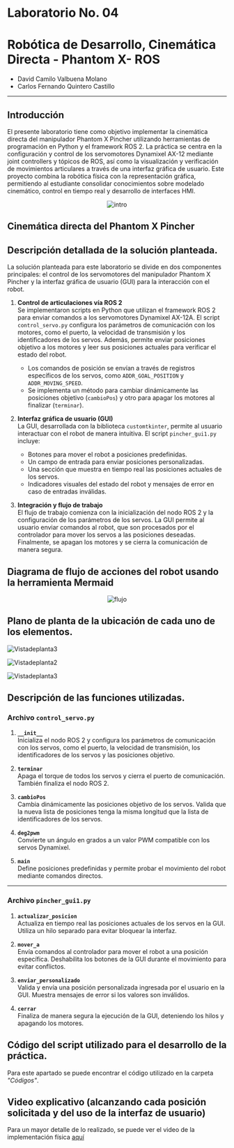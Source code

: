# Laboratorio No. 04
# Robótica de Desarrollo, Cinemática Directa - Phantom X- ROS

* David Camilo Valbuena Molano
* Carlos Fernando Quintero Castillo
---

## Introducción 
El presente laboratorio tiene como objetivo implementar la cinemática directa del manipulador Phantom X Pincher utilizando herramientas de programación en Python y el framework ROS 2. La práctica se centra en la configuración y control de los servomotores Dynamixel AX-12 mediante joint controllers y tópicos de ROS, así como la visualización y verificación de movimientos articulares a través de una interfaz gráfica de usuario. Este proyecto combina la robótica física con la representación gráfica, permitiendo al estudiante consolidar conocimientos sobre modelado cinemático, control en tiempo real y desarrollo de interfaces HMI.

<div align="center">

![intro](Imagenes/Pincher.jpg)

</div>

## Cinemática directa del Phantom X Pincher

## Descripción detallada de la solución planteada.

La solución planteada para este laboratorio se divide en dos componentes principales: el control de los servomotores del manipulador Phantom X Pincher y la interfaz gráfica de usuario (GUI) para la interacción con el robot. 

1. **Control de articulaciones vía ROS 2**  
   Se implementaron scripts en Python que utilizan el framework ROS 2 para enviar comandos a los servomotores Dynamixel AX-12A. El script `control_servo.py` configura los parámetros de comunicación con los motores, como el puerto, la velocidad de transmisión y los identificadores de los servos. Además, permite enviar posiciones objetivo a los motores y leer sus posiciones actuales para verificar el estado del robot.  
   - Los comandos de posición se envían a través de registros específicos de los servos, como `ADDR_GOAL_POSITION` y `ADDR_MOVING_SPEED`.  
   - Se implementa un método para cambiar dinámicamente las posiciones objetivo (`cambioPos`) y otro para apagar los motores al finalizar (`terminar`).

2. **Interfaz gráfica de usuario (GUI)**  
   La GUI, desarrollada con la biblioteca `customtkinter`, permite al usuario interactuar con el robot de manera intuitiva. El script `pincher_gui1.py` incluye:
   - Botones para mover el robot a posiciones predefinidas.
   - Un campo de entrada para enviar posiciones personalizadas.
   - Una sección que muestra en tiempo real las posiciones actuales de los servos.
   - Indicadores visuales del estado del robot y mensajes de error en caso de entradas inválidas.

3. **Integración y flujo de trabajo**  
   El flujo de trabajo comienza con la inicialización del nodo ROS 2 y la configuración de los parámetros de los servos. La GUI permite al usuario enviar comandos al robot, que son procesados por el controlador para mover los servos a las posiciones deseadas. Finalmente, se apagan los motores y se cierra la comunicación de manera segura.




## Diagrama de flujo de acciones del robot usando la herramienta Mermaid

<div align="center">

![flujo](Imagenes/diagrama_de_flujo.jpg)

</div>



## Plano de planta de la ubicación de cada uno de los elementos.
![Vistadeplanta3](Imagenes/Vistadeplanta3.png)


![Vistadeplanta2](Imagenes/Vistadeplanta2.png)


![Vistadeplanta3](Imagenes/Vistadeplanta3.png)

## Descripción de las funciones utilizadas.

### Archivo `control_servo.py`
1. **`__init__`**  
   Inicializa el nodo ROS 2 y configura los parámetros de comunicación con los servos, como el puerto, la velocidad de transmisión, los identificadores de los servos y las posiciones objetivo.

2. **`terminar`**  
   Apaga el torque de todos los servos y cierra el puerto de comunicación. También finaliza el nodo ROS 2.

3. **`cambioPos`**  
   Cambia dinámicamente las posiciones objetivo de los servos. Valida que la nueva lista de posiciones tenga la misma longitud que la lista de identificadores de los servos.

4. **`deg2pwm`**  
   Convierte un ángulo en grados a un valor PWM compatible con los servos Dynamixel.

5. **`main`**  
   Define posiciones predefinidas y permite probar el movimiento del robot mediante comandos directos.

---

### Archivo `pincher_gui1.py`
1. **`actualizar_posicion`**  
   Actualiza en tiempo real las posiciones actuales de los servos en la GUI. Utiliza un hilo separado para evitar bloquear la interfaz.

2. **`mover_a`**  
   Envía comandos al controlador para mover el robot a una posición específica. Deshabilita los botones de la GUI durante el movimiento para evitar conflictos.

3. **`enviar_personalizado`**  
   Valida y envía una posición personalizada ingresada por el usuario en la GUI. Muestra mensajes de error si los valores son inválidos.

4. **`cerrar`**  
   Finaliza de manera segura la ejecución de la GUI, deteniendo los hilos y apagando los motores.




## Código del script utilizado para el desarrollo de la práctica.

Para este apartado se puede encontrar el código utilizado en la carpeta *"Códigos"*.

## Video explicativo (alcanzando cada posición solicitada y del uso de la interfaz de usuario)
Para un mayor detalle de lo realizado, se puede ver el video de la implementación física [aquí](https://youtu.be/ikBTmwfwE-c)
